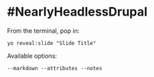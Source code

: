 
# #NearlyHeadlessDrupal

From the terminal, pop in:

  ```yo reveal:slide "Slide Title"```

Available options:

 ```--markdown --attributes --notes```

